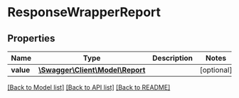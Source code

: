 # ResponseWrapperReport

## Properties
Name | Type | Description | Notes
------------ | ------------- | ------------- | -------------
**value** | [**\Swagger\Client\Model\Report**](Report.md) |  | [optional] 

[[Back to Model list]](../../README.md#documentation-for-models) [[Back to API list]](../../README.md#documentation-for-api-endpoints) [[Back to README]](../../README.md)

